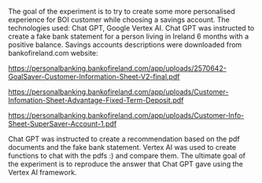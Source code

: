 The goal of the experiment is to try to create some more personalised experience for BOI customer while choosing a savings account.
The technologies used: Chat GPT, Google Vertex AI.
Chat GPT was instructed to create a fake bank statement for a person living in Ireland 6 months with a positive balance.
Savings accounts descriptions were downloaded from bankofireland.com website:

https://personalbanking.bankofireland.com/app/uploads/2570642-GoalSaver-Customer-Information-Sheet-V2-final.pdf

https://personalbanking.bankofireland.com/app/uploads/Customer-Infomation-Sheet-Advantage-Fixed-Term-Deposit.pdf

https://personalbanking.bankofireland.com/app/uploads/Customer-Info-Sheet-SuperSaver-Account-1.pdf

Chat GPT was instructed to create a recommendation based on the pdf documents and the fake bank statement.
Vertex AI was used to create functions to chat with the pdfs :) and compare them.
The ultimate goal of the experiment is to reproduce the answer that Chat GPT gave using the Vertex AI framework.
